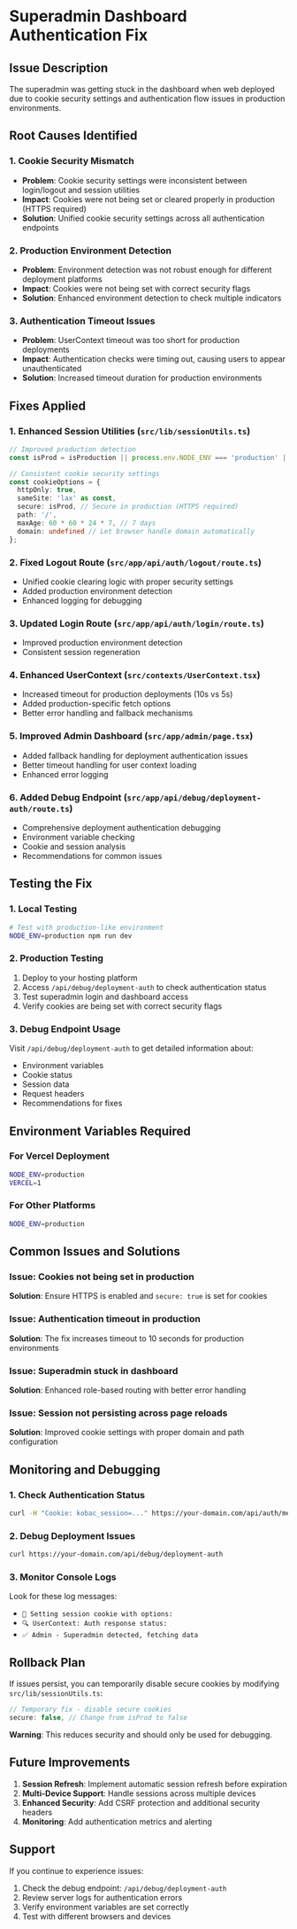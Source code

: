 # Superadmin Dashboard Authentication Fix

## Issue Description
The superadmin was getting stuck in the dashboard when web deployed due to cookie security settings and authentication flow issues in production environments.

## Root Causes Identified

### 1. Cookie Security Mismatch
- **Problem**: Cookie security settings were inconsistent between login/logout and session utilities
- **Impact**: Cookies were not being set or cleared properly in production (HTTPS required)
- **Solution**: Unified cookie security settings across all authentication endpoints

### 2. Production Environment Detection
- **Problem**: Environment detection was not robust enough for different deployment platforms
- **Impact**: Cookies were not being set with correct security flags
- **Solution**: Enhanced environment detection to check multiple indicators

### 3. Authentication Timeout Issues
- **Problem**: UserContext timeout was too short for production deployments
- **Impact**: Authentication checks were timing out, causing users to appear unauthenticated
- **Solution**: Increased timeout duration for production environments

## Fixes Applied

### 1. Enhanced Session Utilities (`src/lib/sessionUtils.ts`)
```typescript
// Improved production detection
const isProd = isProduction || process.env.NODE_ENV === 'production' || process.env.VERCEL === '1';

// Consistent cookie security settings
const cookieOptions = {
  httpOnly: true,
  sameSite: 'lax' as const,
  secure: isProd, // Secure in production (HTTPS required)
  path: '/',
  maxAge: 60 * 60 * 24 * 7, // 7 days
  domain: undefined // Let browser handle domain automatically
};
```

### 2. Fixed Logout Route (`src/app/api/auth/logout/route.ts`)
- Unified cookie clearing logic with proper security settings
- Added production environment detection
- Enhanced logging for debugging

### 3. Updated Login Route (`src/app/api/auth/login/route.ts`)
- Improved production environment detection
- Consistent session regeneration

### 4. Enhanced UserContext (`src/contexts/UserContext.tsx`)
- Increased timeout for production deployments (10s vs 5s)
- Added production-specific fetch options
- Better error handling and fallback mechanisms

### 5. Improved Admin Dashboard (`src/app/admin/page.tsx`)
- Added fallback handling for deployment authentication issues
- Better timeout handling for user context loading
- Enhanced error logging

### 6. Added Debug Endpoint (`src/app/api/debug/deployment-auth/route.ts`)
- Comprehensive deployment authentication debugging
- Environment variable checking
- Cookie and session analysis
- Recommendations for common issues

## Testing the Fix

### 1. Local Testing
```bash
# Test with production-like environment
NODE_ENV=production npm run dev
```

### 2. Production Testing
1. Deploy to your hosting platform
2. Access `/api/debug/deployment-auth` to check authentication status
3. Test superadmin login and dashboard access
4. Verify cookies are being set with correct security flags

### 3. Debug Endpoint Usage
Visit `/api/debug/deployment-auth` to get detailed information about:
- Environment variables
- Cookie status
- Session data
- Request headers
- Recommendations for fixes

## Environment Variables Required

### For Vercel Deployment
```bash
NODE_ENV=production
VERCEL=1
```

### For Other Platforms
```bash
NODE_ENV=production
```

## Common Issues and Solutions

### Issue: Cookies not being set in production
**Solution**: Ensure HTTPS is enabled and `secure: true` is set for cookies

### Issue: Authentication timeout in production
**Solution**: The fix increases timeout to 10 seconds for production environments

### Issue: Superadmin stuck in dashboard
**Solution**: Enhanced role-based routing with better error handling

### Issue: Session not persisting across page reloads
**Solution**: Improved cookie settings with proper domain and path configuration

## Monitoring and Debugging

### 1. Check Authentication Status
```bash
curl -H "Cookie: kobac_session=..." https://your-domain.com/api/auth/me
```

### 2. Debug Deployment Issues
```bash
curl https://your-domain.com/api/debug/deployment-auth
```

### 3. Monitor Console Logs
Look for these log messages:
- `🍪 Setting session cookie with options:`
- `🔍 UserContext: Auth response status:`
- `✅ Admin - Superadmin detected, fetching data`

## Rollback Plan

If issues persist, you can temporarily disable secure cookies by modifying `src/lib/sessionUtils.ts`:

```typescript
// Temporary fix - disable secure cookies
secure: false, // Change from isProd to false
```

**Warning**: This reduces security and should only be used for debugging.

## Future Improvements

1. **Session Refresh**: Implement automatic session refresh before expiration
2. **Multi-Device Support**: Handle sessions across multiple devices
3. **Enhanced Security**: Add CSRF protection and additional security headers
4. **Monitoring**: Add authentication metrics and alerting

## Support

If you continue to experience issues:
1. Check the debug endpoint: `/api/debug/deployment-auth`
2. Review server logs for authentication errors
3. Verify environment variables are set correctly
4. Test with different browsers and devices
